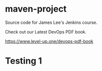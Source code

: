 # maven-project
Source code for James Lee's Jenkins course.

Check out our Latest DevOps PDF book.

https://www.level-up.one/devops-pdf-book
# Testing 1
